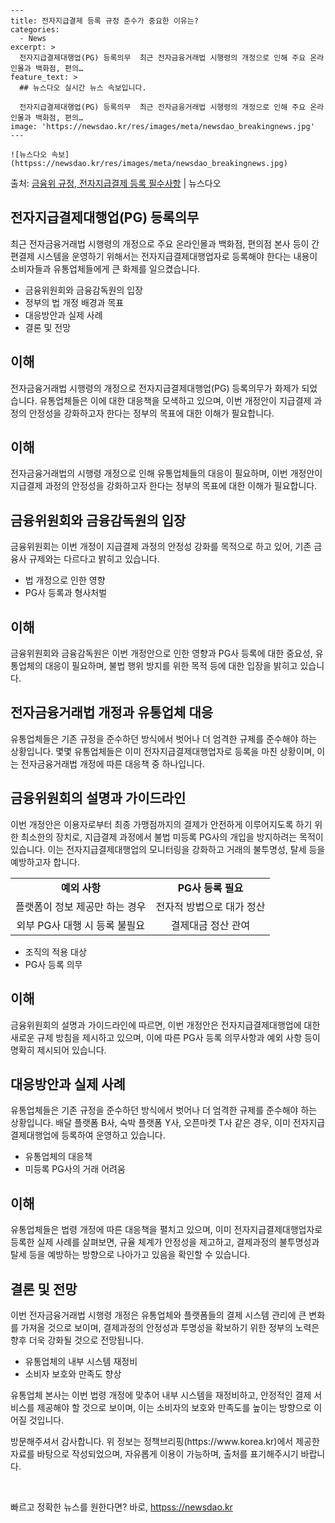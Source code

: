     ---
    title: 전자지급결제 등록 규정 준수가 중요한 이유는?
    categories:
      - News
    excerpt: >
      전자지급결제대행업(PG) 등록의무  최근 전자금융거래법 시행령의 개정으로 인해 주요 온라인몰과 백화점, 편의…
    feature_text: >
      ## 뉴스다오 실시간 뉴스 속보입니다.
    
      전자지급결제대행업(PG) 등록의무  최근 전자금융거래법 시행령의 개정으로 인해 주요 온라인몰과 백화점, 편의…
    image: 'https://newsdao.kr/res/images/meta/newsdao_breakingnews.jpg'
    ---
    
    ![뉴스다오 속보](httpss://newsdao.kr/res/images/meta/newsdao_breakingnews.jpg)

<p>출처: <a href="httpss://newsdao.kr/4412" rel="dofollow">금융위 규정, 전자지급결제 등록 필수사항</a> | 뉴스다오</p>

<h2 data-ke-size="size26">전자지급결제대행업(PG) 등록의무</h2>
<p data-ke-size="size16">최근 전자금융거래법 시행령의 개정으로 주요 온라인몰과 백화점, 편의점 본사 등이 간편결제 시스템을 운영하기 위해서는 전자지급결제대행업자로 등록해야 한다는 내용이 소비자들과 유통업체들에게 큰 화제를 일으켰습니다.</p>
<ul>
<li>금융위원회와 금융감독원의 입장</li>
<li>정부의 법 개정 배경과 목표</li>
<li>대응방안과 실제 사례</li>
<li>결론 및 전망</li>
</ul>
<h2 data-ke-size="size26">이해</h2>
<p data-ke-size="size16">전자금융거래법 시행령의 개정으로 전자지급결제대행업(PG) 등록의무가 화제가 되었습니다. 유통업체들은 이에 대한 대응책을 모색하고 있으며, 이번 개정안이 지급결제 과정의 안정성을 강화하고자 한다는 정부의 목표에 대한 이해가 필요합니다.</p>
<h2 data-ke-size="size26">이해</h2>
<p data-ke-size="size16">전자금융거래법의 시행령 개정으로 인해 유통업체들의 대응이 필요하며, 이번 개정안이 지급결제 과정의 안정성을 강화하고자 한다는 정부의 목표에 대한 이해가 필요합니다.</p>
<h2 data-ke-size="size26">금융위원회와 금융감독원의 입장</h2>
<p data-ke-size="size16">금융위원회는 이번 개정이 지급결제 과정의 안정성 강화를 목적으로 하고 있어, 기존 금융사 규제와는 다르다고 밝히고 있습니다.</p>
<ul>
<li>법 개정으로 인한 영향</li>
<li>PG사 등록과 형사처벌</li>
</ul>
<h2 data-ke-size="size26">이해</h2>
<p data-ke-size="size16">금융위원회와 금융감독원은 이번 개정안으로 인한 영향과 PG사 등록에 대한 중요성, 유통업체의 대응이 필요하며, 불법 행위 방지를 위한 목적 등에 대한 입장을 밝히고 있습니다.</p>
<h2 data-ke-size="size26">전자금융거래법 개정과 유통업체 대응</h2>
<p data-ke-size="size16">유통업체들은 기존 규정을 준수하던 방식에서 벗어나 더 엄격한 규제를 준수해야 하는 상황입니다. 몇몇 유통업체들은 이미 전자지급결제대행업자로 등록을 마친 상황이며, 이는 전자금융거래법 개정에 따른 대응책 중 하나입니다.</p>
<h2 data-ke-size="size26">금융위원회의 설명과 가이드라인</h2>
<p data-ke-size="size16">이번 개정안은 이용자로부터 최종 가맹점까지의 결제가 안전하게 이루어지도록 하기 위한 최소한의 장치로, 지급결제 과정에서 불법 미등록 PG사의 개입을 방지하려는 목적이 있습니다. 이는 전자지급결제대행업의 모니터링을 강화하고 거래의 불투명성, 탈세 등을 예방하고자 합니다.</p>
<table>
<tr>
<td style="text-align: center; height: 17px;"><b>예외 사항</b></td>
<td style="text-align: center; height: 17px;"><b>PG사 등록 필요</b></td>
</tr>
<tr>
<td style="text-align: center; height: 17px;">플랫폼이 정보 제공만 하는 경우</td>
<td style="text-align: center; height: 17px;">전자적 방법으로 대가 정산</td>
</tr>
<tr>
<td style="text-align: center; height: 17px;">외부 PG사 대행 시 등록 불필요</td>
<td style="text-align: center; height: 17px;">결제대금 정산 관여</td>
</tr>
</table>
<ul>
<li>조직의 적용 대상</li>
<li>PG사 등록 의무</li>
</ul>
<h2 data-ke-size="size26">이해</h2>
<p data-ke-size="size16">금융위원회의 설명과 가이드라인에 따르면, 이번 개정안은 전자지급결제대행업에 대한 새로운 규제 방침을 제시하고 있으며, 이에 따른 PG사 등록 의무사항과 예외 사항 등이 명확히 제시되어 있습니다.</p>
<h2 data-ke-size="size26">대응방안과 실제 사례</h2>
<p data-ke-size="size16">유통업체들은 기존 규정을 준수하던 방식에서 벗어나 더 엄격한 규제를 준수해야 하는 상황입니다. 배달 플랫폼 B사, 숙박 플랫폼 Y사, 오픈마켓 T사 같은 경우, 이미 전자지급결제대행업에 등록하여 운영하고 있습니다.</p>
<ul>
<li>유통업체의 대응책</li>
<li>미등록 PG사의 거래 어려움</li>
</ul>
<h2 data-ke-size="size26">이해</h2>
<p data-ke-size="size16">유통업체들은 법령 개정에 따른 대응책을 펼치고 있으며, 이미 전자지급결제대행업자로 등록한 실제 사례를 살펴보면, 규율 체계가 안정성을 제고하고, 결제과정의 불투명성과 탈세 등을 예방하는 방향으로 나아가고 있음을 확인할 수 있습니다.</p>
<h2 data-ke-size="size26">결론 및 전망</h2>
<p data-ke-size="size16">이번 전자금융거래법 시행령 개정은 유통업체와 플랫폼들의 결제 시스템 관리에 큰 변화를 가져올 것으로 보이며, 결제과정의 안정성과 투명성을 확보하기 위한 정부의 노력은 향후 더욱 강화될 것으로 전망됩니다.</p>
<ul>
<li>유통업체의 내부 시스템 재정비</li>
<li>소비자 보호와 만족도 향상</li>
</ul>
<p data-ke-size="size16">유통업체 본사는 이번 법령 개정에 맞추어 내부 시스템을 재정비하고, 안정적인 결제 서비스를 제공해야 할 것으로 보이며, 이는 소비자의 보호와 만족도를 높이는 방향으로 이어질 것입니다.</p>
<p data-ke-size="size16">방문해주셔서 감사합니다. 위 정보는 정책브리핑(https://www.korea.kr)에서 제공한 자료를 바탕으로 작성되었으며, 자유롭게 이용이 가능하며, 출처를 표기해주시기 바랍니다.</p>
<p data-ke-size="size16">&nbsp;</p> 

빠르고 정확한 뉴스를 원한다면? 바로, <a href="httpss://newsdao.kr" rel="dofollow">httpss://newsdao.kr</a>


    